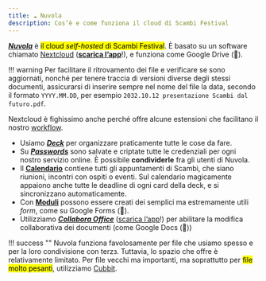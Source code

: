 ```yaml
---
title: ☁️ Nuvola
description: Cos’è e come funziona il cloud di Scambi Festival
---
```

[_**Nuvola**_](https://nuvola.scambi.org) è <mark>il cloud _self-hosted_ di Scambi Festival</mark>. È basato su un software chiamato [Nextcloud](https://nextcloud.com) ([**scarica l’app**](https://nextcloud.com/install)!), e funziona come Google Drive (🤮).

!!! warning	
	Per facilitare il ritrovamento dei file e verificare se sono aggiornati, nonché per tenere traccia di versioni diverse degli stessi documenti, assicurarsi di inserire sempre nel nome del file la data, secondo il formato `YYYY.MM.DD`, per esempio `2032.10.12 presentazione Scambi dal futuro.pdf`.

Nextcloud è fighissimo anche perché offre alcune estensioni che facilitano il nostro [workflow](../../workflow/).

* Usiamo [_**Deck**_](deck.md) per organizzare praticamente tutte le cose da fare.
* Su [_**Passwords**_](https://nuvola.scambi.org/apps/passwords) sono salvate e criptate tutte le credenziali per ogni nostro servizio online. È possibile **condividerle** fra gli utenti di Nuvola.
* Il [**Calendario**](https://nuvola.scambi.org/apps/calendar) contiene tutti gli appuntamenti di Scambi, che siano riunioni, incontri con ospiti o eventi. Sul calendario magicamente appaiono anche tutte le deadline di ogni card della deck, e si sincronizzano automaticamente.
* Con [**Moduli**](https://nuvola.scambi.org/apps/forms/) possono essere creati dei semplici ma estremamente utili _form_, come su Google Forms (🤮).
* Utilizziamo [_**Collabora Office**_](https://collaboraoffice.com) ([scarica l’app](https://www.collaboraoffice.com/solutions/collabora-office-android-ios/)!) per abilitare la modifica collaborativa dei documenti (come Google Docs (🤮))

!!! success ""
	Nuvola funziona favolosamente per file che usiamo spesso e per la loro condivisione con terzз. Tuttavia, lo spazio che offre è relativamente limitato. Per file vecchi ma importanti, ma soprattutto per <mark>file molto pesanti</mark>, utilizziamo [Cubbit](../storage/cubbit.md).
